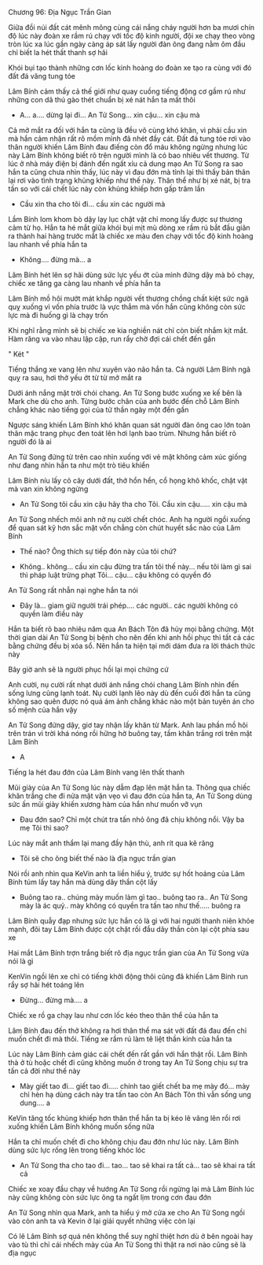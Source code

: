 




Chương 96: Địa Ngục Trần Gian

Giữa đồi núi đất cát mênh mông cùng cái nắng cháy người hơn ba mươi chín độ lúc này đoàn xe rầm rú chạy với tốc độ kinh người, đội xe chạy theo vòng tròn lúc xa lúc gần ngày càng áp sát lấy người đàn ông đang nằm ôm đầu chỉ biết la hét thất thanh sợ hãi

Khói bụi tạo thành những cơn lốc kinh hoàng do đoàn xe tạo ra cùng với đó đất đá văng tung tóe

Lâm Bính cảm thấy cả thế giới như quay cuồng tiếng động cơ gầm rú như những con dã thú gào thét chuẩn bị xé nát hắn ta mất thôi

- A... a.... dừng lại đi... An Tử Song... xin cậu... xin cậu mà

Cả mở mắt ra đối với hắn ta cũng là đều vô cùng khó khăn, vì phải cầu xin mà hắn cảm nhận rất rõ mồm mình đã nhét đầy cát. Đất đá tung tóe rơi vào thân người khiến Lâm Bính đau điếng còn đổ máu không ngừng nhưng lúc này Lâm Bính không biết rõ trên người mình là có bao nhiêu vết thương. Từ lúc ở nhà máy điện bị đánh đến ngất xỉu cả dung mạo An Tử Song ra sao hắn ta cũng chưa nhìn thấy, lúc này vì đau đớn mà tỉnh lại thì thấy bản thân lại rơi vào tình trạng khủng khiếp như thế này. Thân thể như bị xé nát, bị tra tấn so với cái chết lúc này còn khủng khiếp hơn gấp trăm lần

- Cầu xin tha cho tôi đi... cầu xin các người mà

Lầm Bính lom khom bò dậy lạy lục chật vật chỉ mong lấy được sự thương cảm từ họ. Hắn ta hé mắt giữa khói bụi mịt mù dòng xe rầm rú bắt đầu giãn ra thành hai hàng trước mắt là chiếc xe màu đen chạy với tốc độ kinh hoàng lau nhanh về phía hắn ta

- Không.... đừng mà... a

Lâm Bính hét lên sợ hãi dùng sức lực yếu ớt của mình đứng dậy mà bỏ chạy, chiếc xe tăng ga càng lau nhanh về phía hắn ta

Lâm Bính mồ hôi mướt mát khắp người vết thương chồng chất kiệt sức ngã quỵ xuống vì vốn phía trước là vực thẳm mà vốn hắn cũng không còn sức lực mà đi huống gì là chạy trốn


Khi nghĩ rằng mình sẽ bị chiếc xe kia nghiền nát chỉ còn biết nhắm kịt mắt. Hàm răng va vào nhau lập cập, run rẩy chờ đợi cái chết đến gần

" Két "

Tiếng thắng xe vang lên như xuyên vào não hắn ta. Cả người Lâm Bính ngã quỵ ra sau, hơi thở yếu ớt từ từ mở mắt ra

Dưới ánh nắng mặt trời chói chang. An Tử Song bước xuống xe kế bên là Mark che dù cho anh. Từng bước chân của anh bước đến chỗ Lâm Bính chẳng khác nào tiếng gọi của tử thần ngày một đến gần

Ngược sáng khiến Lâm Bính khó khăn quan sát người đàn ông cao lớn toàn thân mặc trang phục đen toát lên hơi lạnh bao trùm. Nhưng hắn biết rõ người đó là ai

An Tử Song đứng từ trên cao nhìn xuống với vẻ mặt không cảm xúc giống như đang nhìn hắn ta như một trò tiêu khiển

Lâm Bính níu lấy cỏ cây dưới đất, thở hổn hển, cổ họng khô khốc, chật vật mà van xin không ngừng

- An Tử Song tôi cầu xin cậu hãy tha cho Tôi. Cầu xin cậu..... xin cậu mà

An Tử Song nhếch môi anh nở nụ cười chết chóc. Anh hạ người ngồi xuống để quan sát kỹ hơn sắc mặt vốn chẳng còn chút huyết sắc nào của Lâm Bính

- Thế nào? Ông thích sự tiếp đón này của tôi chứ?

- Không.. không... cầu xin cậu đừng tra tấn tôi thế này... nếu tôi làm gì sai thì pháp luật trừng phạt Tôi... cậu... cậu không có quyền đó

An Tử Song rất nhẫn nại nghe hắn ta nói

- Đây là... giam giữ người trái phép.... các người.. các người không có quyền làm điều này

Hắn ta biết rõ bao nhiêu năm qua An Bách Tôn đã hủy mọi bằng chứng. Một thời gian dài An Tử Song bị bệnh cho nên đến khi anh hồi phục thì tất cả các bằng chứng đều bị xóa sổ. Nên hắn ta hiện tại mới dám đưa ra lời thách thức này

Bây giờ anh sẽ là người phục hồi lại mọi chứng cứ


Anh cười, nụ cười rất nhạt dưới ánh nắng chói chang Lâm Bính nhìn đến sống lưng cũng lạnh toát. Nụ cười lạnh lẽo này dù đến cuối đời hắn ta cũng không sao quên được nó quá ám ảnh chẳng khác nào một bản tuyên án cho số mệnh của hắn vậy

An Tử Song đứng dậy, giơ tay nhận lấy khăn từ Mark. Anh lau phần mồ hôi trên trán vì trời khá nóng rồi hững hờ buông tay, tấm khăn trắng rơi trên mặt Lâm Bính

- A

Tiếng la hét đau đớn của Lâm Bính vang lên thất thanh

Mũi giày của An Tử Song lúc này dẫm đạp lên mặt hắn ta. Thông qua chiếc khăn trắng che đi nửa mặt vặn vẹo vì đau đớn của hắn ta, An Tử Song dùng sức ấn mũi giày khiến xương hàm của hắn như muốn vỡ vụn

- Đau đớn sao? Chỉ một chút tra tấn nhỏ ông đã chịu không nổi. Vậy ba mẹ Tôi thì sao?

Lúc này mắt anh thẩm lại mang đầy hận thù, anh rít qua kẽ răng

- Tôi sẽ cho ông biết thế nào là địa ngục trần gian

Nói rồi anh nhìn qua KeVin anh ta liền hiểu ý, trước sự hốt hoảng của Lâm Bính túm lấy tay hắn mà dùng dây thần cột lấy

- Buông tao ra.. chúng mày muốn làm gì tao.. buông tao ra.. An Tử Song mày là ác quỷ.. mày không có quyền tra tấn tao như thế..... buông ra

Lâm Bính quẫy đạp nhưng sức lực hắn có là gì với hai người thanh niên khỏe mạnh, đôi tay Lâm Bính được cột chặt rồi đầu dây thần còn lại cột phía sau xe

Hai mắt Lâm Bính trợn trắng biết rõ địa ngục trần gian của An Tử Song vừa nói là gì

KenVin ngồi lên xe chỉ có tiếng khởi động thôi cũng đã khiến Lâm Bính run rẩy sợ hãi hét toáng lên

- Đừng... đừng mà.... a


Chiếc xe rồ ga chạy lau như cơn lốc kéo theo thân thể của hắn ta

Lâm Bính đau đến thở không ra hơi thân thể ma sát với đất đá đau đến chỉ muốn chết đi mà thôi. Tiếng xe rầm rú làm tê liệt thần kinh của hắn ta

Lúc này Lâm Bính cảm giác cái chết đến rất gần với hắn thật rồi. Lâm Bính thà ở tù hoặc chết đi cũng không muốn ở trong tay An Tử Song chịu sự tra tấn cả đời như thế này

- Mày giết tao đi... giết tao đi..... chính tao giết chết ba mẹ mày đó... mày chỉ hèn hạ dùng cách này tra tấn tao còn An Bách Tôn thì vẫn sống ung dung.... a

KeVin tăng tốc khủng khiếp hơn thân thể hắn ta bị kéo lê văng lên rồi rơi xuống khiến Lâm Bính không muốn sống nữa

Hắn ta chỉ muốn chết đi cho không chịu đau đớn như lúc này. Lâm Bính dùng sức lực rống lên trong tiếng khóc lóc

- An Tử Song tha cho tao đi... tao... tao sẽ khai ra tất cả... tao sẽ khai ra tất cả

Chiếc xe xoay đầu chạy về hướng An Tử Song rồi ngừng lại mà Lâm Bính lúc này cũng không còn sức lực ông ta ngất lịm trong cơn đau đớn

An Tử Song nhìn qua Mark, anh ta hiểu ý mở cửa xe cho An Tử Song ngồi vào còn anh ta và Kevin ở lại giải quyết những việc còn lại

Có lẽ Lâm Bính sợ quá nên không thể suy nghĩ thiệt hơn dù ở bên ngoài hay vào tù thì chỉ cái nhếch mày của An Tử Song thì thật ra nơi nào cũng sẽ là địa ngục




